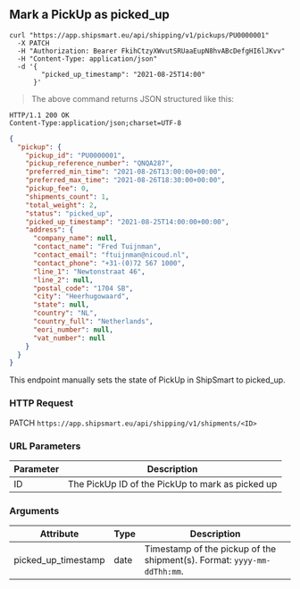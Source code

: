 ## Mark a PickUp as picked_up

```shell
curl "https://app.shipsmart.eu/api/shipping/v1/pickups/PU0000001"
  -X PATCH
  -H "Authorization: Bearer FkihCtzyXWvutSRUaaEupN8hvABcDefgHI6lJKvv"
  -H "Content-Type: application/json"
  -d '{
        "picked_up_timestamp": "2021-08-25T14:00"
      }'
```

> The above command returns JSON structured like this:

```
HTTP/1.1 200 OK
Content-Type:application/json;charset=UTF-8
```
```json
{
  "pickup": {
    "pickup_id": "PU0000001",
    "pickup_reference_number": "QNQA287",
    "preferred_min_time": "2021-08-26T13:00:00+00:00",
    "preferred_max_time": "2021-08-26T18:30:00+00:00",
    "pickup_fee": 0,
    "shipments_count": 1,
    "total_weight": 2,
    "status": "picked_up",
    "picked_up_timestamp": "2021-08-25T14:00:00+00:00",
    "address": {
      "company_name": null,
      "contact_name": "Fred Tuijnman",
      "contact_email": "ftuijnman@nicoud.nl",
      "contact_phone": "+31-(0)72 567 1000",
      "line_1": "Newtonstraat 46",
      "line_2": null,
      "postal_code": "1704 SB",
      "city": "Heerhugowaard",
      "state": null,
      "country": "NL",
      "country_full": "Netherlands",
      "eori_number": null,
      "vat_number": null
    }
  }
}
```

This endpoint manually sets the state of PickUp in ShipSmart to picked_up.

### HTTP Request

<span class="http-verb patch">PATCH</span> `https://app.shipsmart.eu/api/shipping/v1/shipments/<ID>`

### URL Parameters

Parameter | Description
--------- | -----------
ID | The PickUp ID of the <span class="object">PickUp</span> to mark as picked up

### Arguments

Attribute | Type | Description
--------- | ----------- | ----------
picked_up_timestamp | <span class="type">date</span> | Timestamp of the pickup of the shipment(s). Format: <code>yyyy-mm-ddThh:mm</code>.
